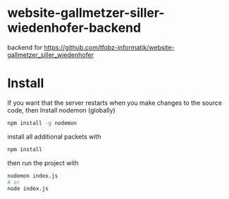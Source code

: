 # website-gallmetzer-siller-wiedenhofer-backend
backend for https://github.com/tfobz-informatik/website-gallmetzer_siller_wiedenhofer

# Install
If you want that the server restarts when you make changes to the source code, then Install nodemon (globally)
```bash
npm install -g nodemon
```

install all additional packets with
```bash
npm install
```

then run the project with
```bash
nodemon index.js
# or
node index.js
```
